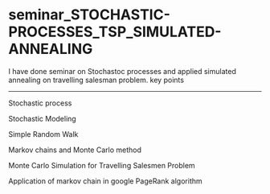 # seminar_STOCHASTIC-PROCESSES_TSP_SIMULATED-ANNEALING

I have done seminar on Stochastoc processes and applied simulated annealing on travelling salesman problem.
key points
 -- --

Stochastic process 

Stochastic Modeling	

Simple Random Walk	

Markov chains and Monte Carlo method

Monte Carlo Simulation for Travelling Salesmen 
Problem

Application of markov chain in google PageRank algorithm
